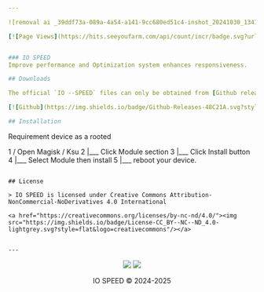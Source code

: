 ```yaml
---

![removal ai _39ddf73a-089a-4a54-a141-9cc680ed51c4-inshot_20241030_134158224](https://github.com/user-attachments/assets/ccb2de67-8d24-4f5c-bb28-f506610b057f)

[![Page Views](https://hits.seeyoufarm.com/api/count/incr/badge.svg?url=https%3A%2F%2Fgithub.com%2FKyliekyler%2FMAGNETAR&count_bg=%2379C83D&title_bg=%23555555&icon=github.svg&icon_color=%23E7E7E7&title=Page+Views&edge_flat=false)](https://hits.seeyoufarm.com)


### IO SPEED
Improve performance and Optimization system enhances responsiveness.

## Downloads

The official `IO --SPEED` files can only be obtained from [Github release](https://github.com/Jonjeexe/IO-SPEED/releases) 

[![Github](https://img.shields.io/badge/Github-Releases-48C21A.svg?style=flat&logo=github)](https://github.com/Kyliekyler/MAGNETAR/releases)

## Installation

```
Requirement device as a rooted

1  / Open Magisk / Ksu
2 |___ Click Module section 
3 |___ Click Install button
4 |___ Select Module then install
5 |___ reboot your device.
```

## License

> IO SPEED is licensed under Creative Commons Attribution-NonCommercial-NoDerivatives 4.0 International

<a href="https://creativecommons.org/licenses/by-nc-nd/4.0/"><img src="https://img.shields.io/badge/License-CC_BY--NC--ND_4.0-lightgrey.svg?style=flat&logo=creativecommons"/></a>


---
```


<p align="center">
  <a href="https://t.me/IOSPEED"><img src="https://img.shields.io/badge/Telegram-Channel-blue?logo=telegram&style=social"></a>
  <a href="#"><img src="https://img.shields.io/badge/XDA-Thread-purple?logo=xdadevelopers&style=social"></a>
  <br/>
<p align="center">
  IO SPEED © 2024-2025
</p>
